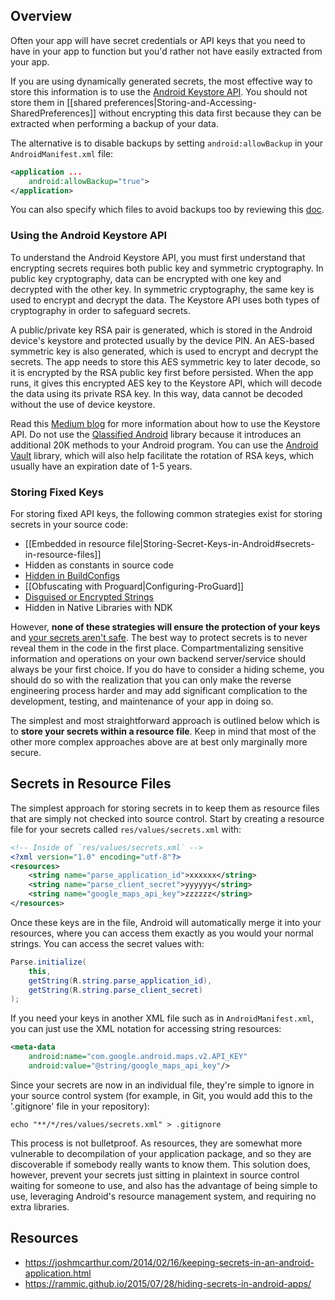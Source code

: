 ## Overview

Often your app will have secret credentials or API keys that you need to have in your app to function but you'd rather not have easily extracted from your app.  

If you are using dynamically generated secrets, the most effective way to store this information is to use the [Android Keystore API](https://developer.android.com/training/articles/keystore.html).  You should not store them in [[shared preferences|Storing-and-Accessing-SharedPreferences]] without encrypting this data first because they can be extracted when performing a backup of your data.  

The alternative is to disable backups by setting `android:allowBackup` in your `AndroidManifest.xml` file:

```xml
<application ...
    android:allowBackup="true">
</application>
```

You can also specify which files to avoid backups too by reviewing this [doc](https://developer.android.com/guide/topics/data/autobackup.html#Files).

### Using the Android Keystore API

To understand the Android Keystore API, you must first understand that encrypting secrets requires both public key and symmetric cryptography.  In public key cryptography, data can be encrypted with one key and decrypted with the other key.  In symmetric cryptography, the same key is used to encrypt and decrypt the data.   The Keystore API uses both types of cryptography in order to safeguard secrets.

A public/private key RSA pair is generated, which is stored in the Android device's keystore and protected usually by the device PIN.  An AES-based symmetric key is also generated, which is used to encrypt and decrypt the secrets.  The app needs to store this AES symmetric key to later decode, so it is encrypted by the RSA public key first before persisted.  When the app runs, it gives this encrypted AES key to the Keystore API, which will decode the data using its private RSA key.  In this way, data cannot be decoded without the use of device keystore.

Read this [Medium blog](https://medium.com/@ericfu/securely-storing-secrets-in-an-android-application-501f030ae5a3) for more information about how to use the Keystore API.   Do not use the [Qlassified Android](https://github.com/Q42/Qlassified-Android) library because it introduces an additional 20K methods to your Android program.  You can use the [Android Vault](https://github.com/BottleRocketStudios/Android-Vault/tree/master/AndroidVault/vault/src/androidTest/java/com/bottlerocketstudios/vault) library, which will also help facilitate the rotation of RSA keys, which usually have an expiration date of 1-5 years.

### Storing Fixed Keys

For storing fixed API keys, the following common strategies exist for storing secrets in your source code:

 * [[Embedded in resource file|Storing-Secret-Keys-in-Android#secrets-in-resource-files]]
 * Hidden as constants in source code
 * [Hidden in BuildConfigs](http://www.rainbowbreeze.it/environmental-variables-api-key-and-secret-buildconfig-and-android-studio/)
 * [[Obfuscating with Proguard|Configuring-ProGuard]]
 * [Disguised or Encrypted Strings](https://developer.android.com/training/articles/keystore.html)
 * Hidden in Native Libraries with NDK

However, **none of these strategies will ensure the protection of your keys** and [your secrets aren't safe](https://rammic.github.io/2015/07/28/hiding-secrets-in-android-apps/). The best way to protect secrets is to never reveal them in the code in the first place. Compartmentalizing sensitive information and operations on your own backend server/service should always be your first choice. If you do have to consider a hiding scheme, you should do so with the realization that you can only make the reverse engineering process harder  and may add significant complication to the development, testing, and maintenance of your app in doing so.

The simplest and most straightforward approach is outlined below which is to **store your secrets within a resource file**. Keep in mind that most of the other more complex approaches above are at best only marginally more secure.

## Secrets in Resource Files

The simplest approach for storing secrets in to keep them as resource files that are simply not checked into source control. Start by creating a resource file for your secrets called `res/values/secrets.xml` with:

```xml
<!-- Inside of `res/values/secrets.xml` -->
<?xml version="1.0" encoding="utf-8"?>
<resources>
    <string name="parse_application_id">xxxxxx</string>
    <string name="parse_client_secret">yyyyyy</string>
    <string name="google_maps_api_key">zzzzzz</string>
</resources>
```

Once these keys are in the file, Android will automatically merge it into your resources, where you can access them exactly as you would your normal strings. You can access the secret values with:

```java
Parse.initialize(
    this, 
    getString(R.string.parse_application_id),
    getString(R.string.parse_client_secret)
);
```

If you need your keys in another XML file such as in `AndroidManifest.xml`, you can just use the XML notation for accessing string resources:

```xml
<meta-data
    android:name="com.google.android.maps.v2.API_KEY"
    android:value="@string/google_maps_api_key"/>
```

Since your secrets are now in an individual file, they're simple to ignore in your source control system (for example, in Git, you would add this to the '.gitignore' file in your repository):

```
echo "**/*/res/values/secrets.xml" > .gitignore
```

This process is not bulletproof. As resources, they are somewhat more vulnerable to decompilation of your application package, and so they are discoverable if somebody really wants to know them. This solution does, however, prevent your secrets just sitting in plaintext in source control waiting for someone to use, and also has the advantage of being simple to use, leveraging Android's resource management system, and requiring no extra libraries.

## Resources

* <https://joshmcarthur.com/2014/02/16/keeping-secrets-in-an-android-application.html>
* <https://rammic.github.io/2015/07/28/hiding-secrets-in-android-apps/>
